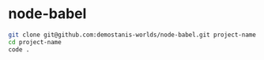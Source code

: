# node-babel

```bash
git clone git@github.com:demostanis-worlds/node-babel.git project-name
cd project-name
code .
```
